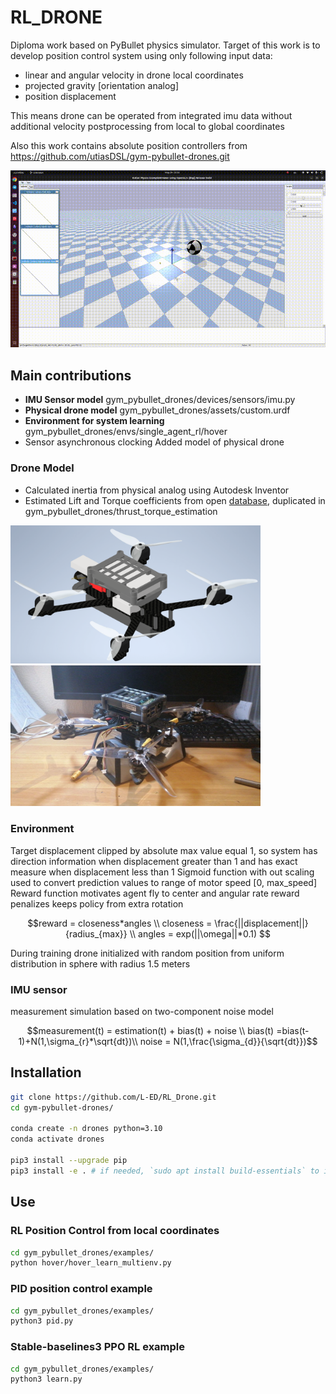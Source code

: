 # RL_DRONE
Diploma work based on PyBullet physics simulator. Target of this work is to develop position control system using only following input data: 
- linear and angular velocity in drone local coordinates
- projected gravity [orientation analog]
- position displacement

This means drone can be operated from integrated imu data without additional velocity postprocessing from local to global coordinates

Also this work contains absolute position controllers from 
https://github.com/utiasDSL/gym-pybullet-drones.git 


<img src="files/imu_flight.gif" alt="imu flight" width="800">

## Main contributions
- **IMU Sensor model** gym_pybullet_drones/devices/sensors/imu.py
- **Physical drone model** gym_pybullet_drones/assets/custom.urdf
- **Environment for system learning** gym_pybullet_drones/envs/single_agent_rl/hover
- Sensor asynchronous clocking
Added model of physical drone 

### Drone Model
- Calculated inertia from physical analog using Autodesk Inventor
- Estimated Lift and Torque coefficients from open [database](https://database.tytorobotics.com/propellers/96z/6045-plastic), duplicated in gym_pybullet_drones/thrust_torque_estimation

<img src="files/model.png" alt="imu flight" width="400">
<img src="files/physical.jpg" alt="imu flight" width="400">

### Environment
Target displacement clipped by absolute max value equal 1, so system has direction information when displacement greater than 1 and has exact measure when displacement less than 1
Sigmoid function with out scaling used to convert prediction values to range of motor speed [0, max_speed] 
Reward function motivates agent fly to center and angular rate reward penalizes keeps policy from extra rotation
```math
reward = closeness*angles \\
closeness = \frac{||displacement||}{radius_{max}} \\
angles = exp(||\omega||*0.1) 
```
During training drone initialized with random position from uniform distribution in sphere with radius 1.5 meters


### IMU sensor 
measurement simulation based on two-component noise model
```math
measurement(t) = estimation(t) + bias(t) + noise \\
bias(t) =bias(t-1)+N(1,\sigma_{r}*\sqrt{dt})\\
noise = N(1,\frac{\sigma_{d}}{\sqrt{dt}})
```


## Installation

```sh
git clone https://github.com/L-ED/RL_Drone.git
cd gym-pybullet-drones/

conda create -n drones python=3.10
conda activate drones

pip3 install --upgrade pip
pip3 install -e . # if needed, `sudo apt install build-essentials` to install `gcc` and build `pybullet`

```

## Use

### RL Position Control from local coordinates

```sh
cd gym_pybullet_drones/examples/
python hover/hover_learn_multienv.py
```

### PID position control example 

```sh
cd gym_pybullet_drones/examples/
python3 pid.py
```

### Stable-baselines3 PPO RL example

```sh
cd gym_pybullet_drones/examples/
python3 learn.py
```
